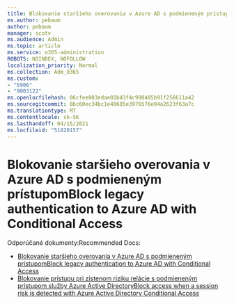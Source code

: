 ```yaml
---
title: Blokovanie staršieho overovania v Azure AD s podmieneným prístupom
ms.author: pebaum
author: pebaum
manager: scotv
ms.audience: Admin
ms.topic: article
ms.service: o365-administration
ROBOTS: NOINDEX, NOFOLLOW
localization_priority: Normal
ms.collection: Adm_O365
ms.custom:
- "5906"
- "9003122"
ms.openlocfilehash: 06cfee003edae01b43f4c998485b91f256611a42
ms.sourcegitcommit: 8bc60ec34bc1e40685e3976576e04a2623f63a7c
ms.translationtype: MT
ms.contentlocale: sk-SK
ms.lasthandoff: 04/15/2021
ms.locfileid: "51820157"
---
```

# <a name="block-legacy-authentication-to-azure-ad-with-conditional-access"></a><span data-ttu-id="f1ffa-102">Blokovanie staršieho overovania v Azure AD s podmieneným prístupom</span><span class="sxs-lookup"><span data-stu-id="f1ffa-102">Block legacy authentication to Azure AD with Conditional Access</span></span>

<span data-ttu-id="f1ffa-103">Odporúčané dokumenty:</span><span class="sxs-lookup"><span data-stu-id="f1ffa-103">Recommended Docs:</span></span>

- [<span data-ttu-id="f1ffa-104">Blokovanie staršieho overovania v Azure AD s podmieneným prístupom</span><span class="sxs-lookup"><span data-stu-id="f1ffa-104">Block legacy authentication to Azure AD with Conditional Access</span></span>](https://docs.microsoft.com/azure/active-directory/conditional-access/block-legacy-authentication#next-steps)
- [<span data-ttu-id="f1ffa-105">Blokovanie prístupu pri zistenom riziku relácie s podmieneným prístupom služby Azure Active Directory</span><span class="sxs-lookup"><span data-stu-id="f1ffa-105">Block access when a session risk is detected with Azure Active Directory Conditional Access</span></span>](https://docs.microsoft.com/azure/active-directory/conditional-access/app-sign-in-risk)